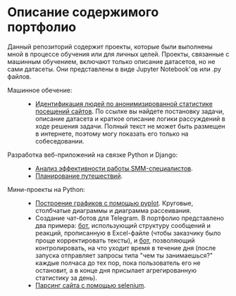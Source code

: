 # Описание содержимого портфолио

Данный репозиторий содержит проекты, которые были выполнены мной в процессе обучения или для личных целей. Проекты, связанные с машинным обучением, включают только описание датасетов, но не сами датасеты. Они представлены в виде Jupyter Notebook'ов или .py файлов.

<dl>
  <dt>Машинное обечение:</dt>
  <dd>
    <ul>
      <li><a href="/machine_learning/identification_short_description.ipynb">Идентификация людей по анонимизированной статистике посещений сайтов</a>. По ссылке вы найдете постановку задачи, описание датасета и краткое описание логики рассуждений в ходе решения задачи. Полный текст не может быть размещен в интернете, поэтому могу показать его только на собеседовании.</li>
    </ul>
  </dd>

  <dt>Разработка веб-приложений на связке Python и Django:</dt>
  <dd>
    <ul>
      <li><a href="http://www.knock-knock.me/">Анализ эффективности работы SMM-специалистов</a>.</li>
      <li><a href="http://www.ariadnehelp.me/">Планирование путешествий</a>.</li>
    </ul>
  </dd>
  
  <dt>Мини-проекты на Python:</dt>
  <dd>
    <ul>
      <li><a href="/other/visualization.ipunb">Построение графиков с помощью pyplot</a>. Круговые, столбчатые диаграммы и диаграмма рассеивания.</li>
      <li>Создание чат-ботов для Telegram. В портфолио представлено два примера: <a href="/other/telebots/bot_connected_to_excel_file.py">бот</a>, использующий структуру сообщений и реакций, прописанную в Excel-файле (чтобы заказчику было проще корректировать тексты), и <a href="/other/telebots/bot_regular_requests.py">бот</a>, позволяющий контролировать, на что уходит время в течение дня (после запуска отправляет запросы типа "чем ты занимаешься?" каждые полчаса до тех пор, пока пользователь его не остановит, а в конце дня присылает агрегированную статистику за день).</li>
      <li><a href="/other/parsing.py">Парсинг сайта с помощью selenium</a>.</li>
    </ul>
  </dd>
</dl>
